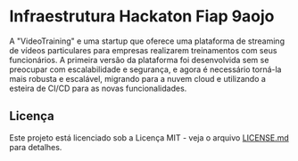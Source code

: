 # Infraestrutura Hackaton Fiap 9aojo

A "VideoTraining" e uma startup que oferece uma plataforma de streaming de vídeos particulares para empresas realizarem treinamentos com seus funcionários.
A primeira versão da plataforma foi desenvolvida sem se preocupar com escalabilidade e segurança, e agora é necessário torná-la mais robusta e escalável, 
migrando para a nuvem cloud e utilizando a esteira de CI/CD para as novas funcionalidades.

## Licença

Este projeto está licenciado sob a Licença MIT - veja o arquivo [LICENSE.md](LICENSE.md) para detalhes.

